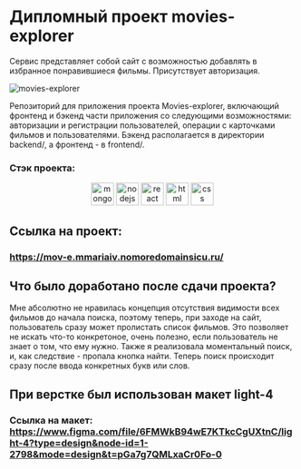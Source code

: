 # Дипломный проект movies-explorer
Сервис представляет собой сайт с возможностью добавлять в избранное понравившиеся фильмы. Присутствует авторизация.

<img src="https://github.com/mmariaiv/movies-explorer-frontend/assets/94047579/c8928891-b07b-4dd4-90bc-97729f7eaf57" alt="movies-explorer" />

Репозиторий для приложения проекта Movies-explorer, включающий фронтенд и бэкенд части приложения со следующими возможностями: авторизации и регистрации пользователей, операции с карточками фильмов и пользователями. Бэкенд располагается в директории backend/, а фронтенд - в frontend/.

### Стэк проекта:
<p align="center">  <a href="https://www.mongodb.com" target="_blank" rel="noreferrer"><img src="https://img.shields.io/badge/MongoDB-4EA94B?style=for-the-badge&logo=mongodb&logoColor=white" alt="mongodb" height="40"/></a>
<a href="https://nodejs.org/en/about" target="_blank" rel="noreferrer"><img src="https://img.shields.io/badge/Node%20js-339933?style=for-the-badge&logo=nodedotjs&logoColor=white" alt="nodejs" height="40"/></a>
  <a href="https://react.dev" target="_blank" rel="noreferrer"><img src="https://img.shields.io/badge/React-20232A?style=for-the-badge&logo=react&logoColor=61DAFB" alt="react" height="40"/></a>
  <a href="https://developer.mozilla.org/en-US/docs/Web/HTML" target="_blank" rel="noreferrer"><img src="https://img.shields.io/badge/HTML5-E34F26?style=for-the-badge&logo=html5&logoColor=white" alt="html" height="40"/></a>
  <a href="https://developer.mozilla.org/en-US/docs/Web/CSS" target="_blank" rel="noreferrer"><img src="https://img.shields.io/badge/CSS3-1572B6?style=for-the-badge&logo=css3&logoColor=white" alt="css" height="40"/></a>
</p>

## Ссылка на проект:
### https://mov-e.mmariaiv.nomoredomainsicu.ru/

##  Что было доработано после сдачи проекта?
Мне абсолютно не нравилась концепция отсутствия видимости всех фильмов до начала поиска, поэтому теперь, при заходе на сайт, пользователь сразу может пролистать список фильмов. Это позволяет не искать что-то конкретоное, очень полезно, если пользователь не знает о том, что ему нужно.
Также я реализовала моментальный поиск, и, как следствие - пропала кнопка найти. Теперь поиск происходит сразу после ввода конкретных букв или слов.


## При верстке был использован макет light-4
### Ссылка на макет: https://www.figma.com/file/6FMWkB94wE7KTkcCgUXtnC/light-4?type=design&node-id=1-2798&mode=design&t=pGa7g7QMLxaCr0Fo-0
